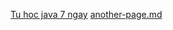 <a href="/tu hoc java 7 ngay/ngay 1.html">Tu hoc java 7 ngay</a>
<a href="/tu hoc java 7 ngay/another-page.md">another-page.md</a>


